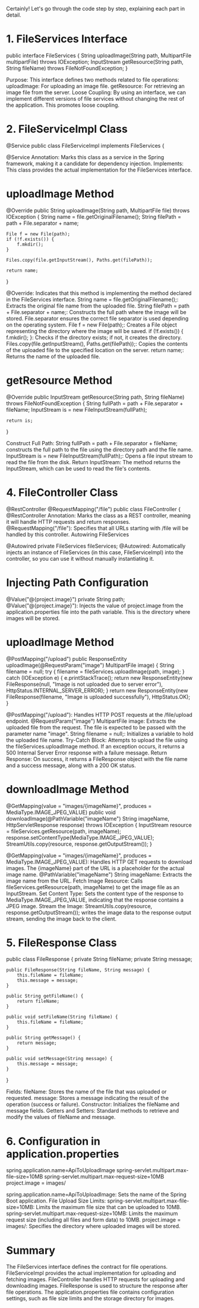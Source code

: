 Certainly! Let's go through the code step by step, explaining each part in detail.

# 1. FileServices Interface

public interface FileServices {
    String uploadImage(String path, MultipartFile multipartFile) throws IOException;
    InputStream getResource(String path, String fileName) throws FileNotFoundException;
}

Purpose: This interface defines two methods related to file operations:
uploadImage: For uploading an image file.
getResource: For retrieving an image file from the server.
Loose Coupling: By using an interface, we can implement different versions of file services without changing the rest of the application. This promotes loose coupling.

# 2. FileServiceImpl Class

@Service
public class FileServiceImpl implements FileServices {

@Service Annotation: Marks this class as a service in the Spring framework, making it a candidate for dependency injection.
Implements: This class provides the actual implementation for the FileServices interface.

# uploadImage Method

@Override
public String uploadImage(String path, MultipartFile file) throws IOException {
    String name = file.getOriginalFilename();
    String filePath = path + File.separator + name;

    File f = new File(path);
    if (!f.exists()) {
        f.mkdir();
    }

    Files.copy(file.getInputStream(), Paths.get(filePath));

    return name;
}

@Override: Indicates that this method is implementing the method declared in the FileServices interface.
String name = file.getOriginalFilename();: Extracts the original file name from the uploaded file.
String filePath = path + File.separator + name;: Constructs the full path where the image will be stored. File.separator ensures the correct file separator is used depending on the operating system.
File f = new File(path);: Creates a File object representing the directory where the image will be saved.
if (!f.exists()) { f.mkdir(); }: Checks if the directory exists; if not, it creates the directory.
Files.copy(file.getInputStream(), Paths.get(filePath));: Copies the contents of the uploaded file to the specified location on the server.
return name;: Returns the name of the uploaded file.

# getResource Method

@Override
public InputStream getResource(String path, String fileName) throws FileNotFoundException {
    String fullPath = path + File.separator + fileName;
    InputStream is = new FileInputStream(fullPath);

    return is;
}

Construct Full Path: String fullPath = path + File.separator + fileName; constructs the full path to the file using the directory path and the file name.
InputStream is = new FileInputStream(fullPath);: Opens a file input stream to read the file from the disk.
Return InputStream: The method returns the InputStream, which can be used to read the file's contents.

# 4. FileController Class

@RestController
@RequestMapping("/file")
public class FileController {
@RestController Annotation: Marks the class as a REST controller, meaning it will handle HTTP requests and return responses.
@RequestMapping("/file"): Specifies that all URLs starting with /file will be handled by this controller.
Autowiring FileServices

@Autowired
private FileServices fileServices;
@Autowired: Automatically injects an instance of FileServices (in this case, FileServiceImpl) into the controller, so you can use it without manually instantiating it.

# Injecting Path Configuration

@Value("@{project.image}")
private String path;
@Value("@{project.image}"): Injects the value of project.image from the application.properties file into the path variable. This is the directory where images will be stored.

# uploadImage Method

@PostMapping("/upload")
public ResponseEntity<FileResponse> uploadImage(@RequestParam("image") MultipartFile image) {
    String filename = null;
    try {
        filename = fileServices.uploadImage(path, image);
    } catch (IOException e) {
        e.printStackTrace();
        return new ResponseEntity<FileResponse>(new FileResponse(null, "Image is not uploaded due to server error"), HttpStatus.INTERNAL_SERVER_ERROR);
    }
    return new ResponseEntity<FileResponse>(new FileResponse(filename, "Image is uploaded successfully"), HttpStatus.OK);
}

@PostMapping("/upload"): Handles HTTP POST requests at the /file/upload endpoint.
@RequestParam("image") MultipartFile image: Extracts the uploaded file from the request. The file is expected to be passed with the parameter name "image".
String filename = null;: Initializes a variable to hold the uploaded file name.
Try-Catch Block: Attempts to upload the file using the fileServices.uploadImage method. If an exception occurs, it returns a 500 Internal Server Error response with a failure message.
Return Response: On success, it returns a FileResponse object with the file name and a success message, along with a 200 OK status.

# downloadImage Method

@GetMapping(value = "images/{imageName}", produces = MediaType.IMAGE_JPEG_VALUE)
public void downloadImage(@PathVariable("imageName") String imageName, HttpServletResponse response) throws IOException {
    InputStream resource = fileServices.getResource(path, imageName);
    response.setContentType(MediaType.IMAGE_JPEG_VALUE);
    StreamUtils.copy(resource, response.getOutputStream());
}

@GetMapping(value = "images/{imageName}", produces = MediaType.IMAGE_JPEG_VALUE): Handles HTTP GET requests to download images. The {imageName} part of the URL is a placeholder for the actual image name.
@PathVariable("imageName") String imageName: Extracts the image name from the URL.
Fetch Image Resource: Calls fileServices.getResource(path, imageName) to get the image file as an InputStream.
Set Content Type: Sets the content type of the response to MediaType.IMAGE_JPEG_VALUE, indicating that the response contains a JPEG image.
Stream the Image: StreamUtils.copy(resource, response.getOutputStream()); writes the image data to the response output stream, sending the image back to the client.

# 5. FileResponse Class

public class FileResponse {
    private String fileName;
    private String message;

    public FileResponse(String fileName, String message) {
        this.fileName = fileName;
        this.message = message;
    }

    public String getFileName() {
        return fileName;
    }

    public void setFileName(String fileName) {
        this.fileName = fileName;
    }

    public String getMessage() {
        return message;
    }

    public void setMessage(String message) {
        this.message = message;
    }
}

Fields:
fileName: Stores the name of the file that was uploaded or requested.
message: Stores a message indicating the result of the operation (success or failure).
Constructor: Initializes the fileName and message fields.
Getters and Setters: Standard methods to retrieve and modify the values of fileName and message.

# 6. Configuration in application.properties

spring.application.name=ApiToUploadImage
spring-servlet.multipart.max-file-size=10MB
spring-servlet.multipart.max-request-size=10MB
project.image = images/

spring.application.name=ApiToUploadImage: Sets the name of the Spring Boot application.
File Upload Size Limits:
spring-servlet.multipart.max-file-size=10MB: Limits the maximum file size that can be uploaded to 10MB.
spring-servlet.multipart.max-request-size=10MB: Limits the maximum request size (including all files and form data) to 10MB.
project.image = images/: Specifies the directory where uploaded images will be stored.

# Summary

The FileServices interface defines the contract for file operations.
FileServiceImpl provides the actual implementation for uploading and fetching images.
FileController handles HTTP requests for uploading and downloading images.
FileResponse is used to structure the response after file operations.
The application.properties file contains configuration settings, such as file size limits and the storage directory for images.
